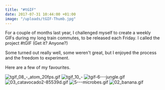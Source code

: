 ```yaml
---
title: "#tGIF"
date: 2017-07-31 10:44:00 +01:00
image: "/uploads/tGIF-Thumb.jpg"
---
```


For a couple of months last year, I challenged myself to create a weekly GIFs during my long train commutes, to be released each Friday. I called the project #tGIF (Get it? Anyone?)

Some turned out really well, some weren't great, but I enjoyed the process and the freedom to experiment.

Here are a few of my favourites.

![tgif_08_-_atom_20fps.gif](/uploads/tgif_08_-_atom_20fps.gif)
![tgif_10_-](/uploads/tgif_10_-_medprint_.gif)
![tgif-6---jungle.gif](/uploads/tgif-6---jungle.gif)
![03_catavocado2-85539d.gif](/uploads/03_catavocado2-85539d.gif)
![5---microbes.gif](/uploads/5---microbes.gif)
![02_banana.gif](/uploads/02_banana.gif)